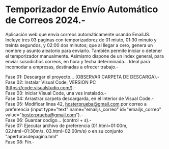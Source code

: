 # Temporizador de Envío Automático de Correos 2024.-
Aplicación web que envía correos automáticamente usando EmailJS. Incluye tres 03 paginas con temporizadorez de 01 miuto, 01:30 minuto y treinta segundos, y 02:00 dos minutos; que al llegar a cero, genera un nombre y asunto aleatorio para enviarlo. También permite iniciar o detener el temporizador manualmente. Asimismo dispone de un index general, para enviar susodichos correos, en hora y fecha determinada... Ideal para incomodar a empresas, destinadas a ofrecer trabajo.-

Fase 01: Descargar el proyecto... (OBSERVAR CARPETA DE DESCARGA).- <br>
Fase 02: Instalar Visual Code, VERSION PC (https://code.visualstudio.com/).-<br>
Fase 03: Iniciar Visual Code, una ves instalado.-<br>
Fase 04: Arrastrar carpeta descargarda, en el interior de Visual Code.-<br>
Fase 05: Modificar linea 42, hosterprueba@gmail.com por correo a preferencia (input type="text" name="emailjs_correo" id="emailjs_correo" value="hosterprueba@gmail.com").-<br>
Fase 06: Guardar codigo... (control + s).-<br>
Fase 07: Ejecutar archivo de preferencia (01.html=01:00m, 02.html=01:30m/s, 03.html=02:00m/s) o en su conjunto "aperturasdepagina.hml"<br>
Fase 08: Fin.-
